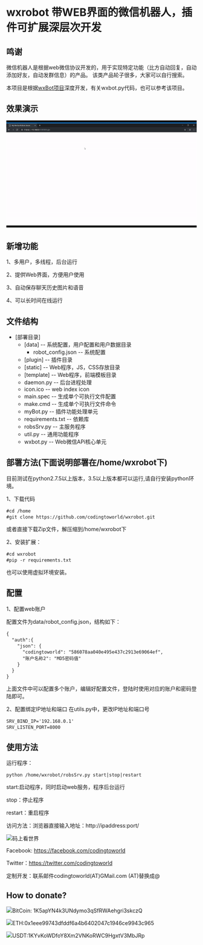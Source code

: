 # wxrobot 带WEB界面的微信机器人，插件可扩展深层次开发

## 鸣谢

微信机器人是根据web微信协议开发的，用于实现特定功能（比方自动回复，自动添加好友，自动发群信息）的产品。
该类产品轮子很多，大家可以自行搜索。

本项目是根据[wxBot项目](https://github.com/liuwons/wxBot)深度开发，有关wxbot.py代码，也可以参考该项目。

## 效果演示

![](https://github.com/codingtoworld/wxrobot/blob/master/static/ezgif.com-video-to-gif.gif?raw=true)

## 新增功能
1、多用户，多线程，后台运行

2、提供Web界面，方便用户使用

3、自动保存聊天历史图片和语音

4、可以长时间在线运行

## 文件结构

  - [部署目录] 
    - [data]      -- 系统配置，用户配置和用户数据目录
      - robot_config.json  -- 系统配置
    - [plugin]    -- 插件目录
    - [static]    -- Web程序，JS，CSS存放目录
    - [template]  -- Web程序，前端模板目录
    - daemon.py   -- 后台进程处理
    - icon.ico    -- web index icon
    - main.spec   -- 生成单个可执行文件配置
    - make.cmd    -- 生成单个可执行文件命令
    - myBot.py    -- 插件功能处理单元
    - requirements.txt -- 依赖库
    - robsSrv.py  -- 主服务程序
    - util.py     -- 通用功能程序
    - wxbot.py    -- Web微信APi核心单元

## 部署方法(下面说明部署在/home/wxrobot下)
  
  目前测试在python2.7.5以上版本，3.5以上版本都可以运行,请自行安装python环境。
  
  1、下载代码
  ```
  #cd /home
  #git clone https://github.com/codingtoworld/wxrobot.git
  ```
  或者直接下载Zip文件，解压缩到/home/wxrobot下
  
  2、安装扩展：
  ```
  #cd wxrobot
  #pip -r requirements.txt
  ```
  也可以使用虚拟环境安装。

## 配置

1、配置web账户

配置文件为data/robot_config.json，结构如下：
```
{
  "auth":{
    "json": {
      "codingtoworld": "586078aa040e495e437c2913e69064ef",
      "账户名称2": "MD5密码值"
    }
  }
}
```
上面文件中可以配置多个账户，编辑好配置文件，登陆时使用对应的账户和密码登陆即可。

2、配置绑定IP地址和端口
在utils.py中，更改IP地址和端口号
```
SRV_BIND_IP='192.168.0.1'
SRV_LISTEN_PORT=8000
```

## 使用方法

运行程序：
```
python /home/wxrobot/robsSrv.py start|stop|restart
```

start:启动程序，同时启动web服务，程序后台运行

stop：停止程序

restart：重启程序

访问方法：浏览器直接输入地址：http://ipaddress:port/


![码上看世界](https://avatars3.githubusercontent.com/u/48540915?s=460&v=4)

Facebook: https://facebook.com/codingtoworld

Twitter：https://twitter.com/codingtoworld

定制开发：联系邮件codingtoworld(AT)GMail.com (AT)替换成@

## How to donate?
![](https://resource.bnbstatic.com/images/20180806/1533543864307_s.png)BitCoin: 1K5apYN4k3UNdymo3qSfRWAehgri3skczQ

![](https://resource.bnbstatic.com/images/20180806/1533543997535_s.png)ETH:0x1eee99743dfddf6a4b6402047c1946ce9943c965

![](https://resource.bnbstatic.com/images/20180810/1533888627851_s.png)USDT:1KYvKoWDfoY8Xm2VNKoRWC9HgxtV3MbJRp
